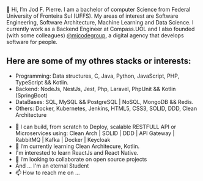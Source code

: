  👋 Hi, I’m Jod F. Pierre. 
I am a bachelor of computer Science from Federal University of Fronteira Sul (UFFS).
My areas of interest are Software Engineering, Software Architecture, Machine Learning and Data Science.
I currently work as a Backend Engineer at Compass.UOL and I also founded (with some colleagues) [@mjcodegroup](https://github.com/mjcodegroup), a digital agency that develops software for people. 



## Here are some of my othres stacks or interests:

* Programming: Data structures, C, Java, Python, JavaScript, PHP, TypeScript && Kotlin.
* Backend: NodeJs, NestJs, Jest, Php, Laravel, PhpUnit && Kotlin (SpringBoot)
* DataBases: SQL, MySQL && PostgreSQL | NoSQL, MongoDB && Redis.
* Others: Docker, Kubernetes, Jenkins, HTML5, CSS3, SOLID, DDD, Clean Architecture

- 👀 I can build, from scratch to Deploy, scalable RESTFULL API or Microservices using: Clean Arch | SOLID | DDD | API Gateway | RabbitMQ | Kafka | Docker | Keycloak
- 🌱 I’m currently learning Clean Architecure, Kotlin.
-  I'm interested to learn ReactJs and React Native.
- 💞️ I’m looking to collaborate on open source projects
- And ... I'm an eternal Student
- 📫 How to reach me on ...

<!---
jodfedlet/jodfedlet is a ✨ special ✨ repository because its `README.md` (this file) appears on your GitHub profile.
You can click the Preview link to take a look at your changes.
--->
